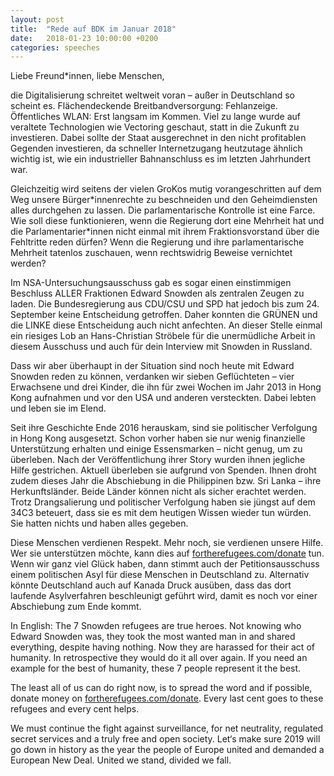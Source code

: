 ```yaml
---
layout: post
title:  "Rede auf BDK im Januar 2018"
date:   2018-01-23 10:00:00 +0200
categories: speeches
---
```


Liebe Freund\*innen, liebe Menschen,

die Digitalisierung schreitet weltweit voran – außer in Deutschland so scheint es. 
Flächendeckende Breitbandversorgung: Fehlanzeige. Öffentliches WLAN: Erst 
langsam im Kommen. Viel zu lange wurde auf veraltete Technologien wie Vectoring 
geschaut, statt in die Zukunft zu investieren. Dabei sollte der Staat ausgerechnet 
in den nicht profitablen Gegenden investieren, da schneller Internetzugang 
heutzutage ähnlich wichtig ist, wie ein industrieller Bahnanschluss es im letzten 
Jahrhundert war. 

Gleichzeitig wird seitens der vielen GroKos mutig vorangeschritten auf dem Weg 
unsere Bürger\*innenrechte zu beschneiden und den Geheimdiensten alles durchgehen 
zu lassen. Die parlamentarische Kontrolle ist eine Farce. Wie soll diese 
funktionieren, wenn die Regierung dort eine Mehrheit hat und die 
Parlamentarier\*innen nicht einmal mit ihrem Fraktionsvorstand über die Fehltritte 
reden dürfen? Wenn die Regierung und ihre parlamentarische Mehrheit tatenlos 
zuschauen, wenn rechtswidrig Beweise vernichtet werden?

Im NSA-Untersuchungsausschuss gab es sogar einen einstimmigen Beschluss ALLER 
Fraktionen Edward Snowden als zentralen Zeugen zu laden. Die Bundesregierung aus 
CDU/CSU und SPD hat jedoch bis zum 24. September keine Entscheidung getroffen. 
Daher konnten die GRÜNEN und die LINKE diese Entscheidung auch nicht anfechten. 
An dieser Stelle einmal ein riesiges Lob an Hans-Christian Ströbele für die 
unermüdliche Arbeit in diesem Ausschuss und auch für dein Interview mit Snowden 
in Russland.

Dass wir aber überhaupt in der Situation sind noch heute mit Edward Snowden reden 
zu können, verdanken wir sieben Geflüchteten – vier Erwachsene und drei Kinder, 
die ihn für zwei Wochen im Jahr 2013 in Hong Kong aufnahmen und vor den USA und 
anderen versteckten. Dabei lebten und leben sie im Elend. 

Seit ihre Geschichte Ende 2016 herauskam, sind sie politischer Verfolgung in 
Hong Kong ausgesetzt. Schon vorher haben sie nur wenig finanzielle Unterstützung 
erhalten und einige Essensmarken – nicht genug, um zu überleben. Nach der 
Veröffentlichung ihrer Story wurden ihnen jegliche Hilfe gestrichen. Aktuell 
überleben sie aufgrund von Spenden. Ihnen droht zudem dieses Jahr die Abschiebung 
in die Philippinen bzw. Sri Lanka – ihre Herkunftsländer. Beide Länder können 
nicht als sicher erachtet werden. Trotz Drangsalierung und politischer Verfolgung 
haben sie jüngst auf dem 34C3  beteuert, dass sie es mit dem heutigen Wissen 
wieder tun würden. Sie hatten nichts und haben alles gegeben.

Diese Menschen verdienen Respekt. Mehr noch, sie verdienen unsere Hilfe. Wer sie 
unterstützen möchte, kann dies auf [fortherefugees.com/donate][0] tun.
Wenn wir ganz viel Glück haben, dann stimmt auch der Petitionsausschuss einem 
politischen Asyl für diese Menschen in Deutschland zu. Alternativ könnte Deutschland 
auch auf Kanada Druck ausüben, dass das dort laufende Asylverfahren beschleunigt 
geführt wird, damit es noch vor einer Abschiebung zum Ende kommt.

In English:
The 7 Snowden refugees are true heroes. Not knowing who Edward Snowden was, 
they took the most wanted man in and shared everything, despite having nothing. 
Now they are harassed for their act of humanity. In retrospective they would do 
it all over again. If you need an example for the best of humanity, these 7 people
represent it the best.

The least all of us can do right now, is to spread the word and if possible, 
donate money on [fortherefugees.com/donate][0]. Every last cent goes to these 
refugees and every cent helps. 

We must continue the fight against surveillance, for net neutrality, regulated 
secret services and a truly free and open society. Let‘s make sure 2019 will go 
down in history as the year the people of Europe united and demanded a 
European New Deal. United we stand, divided we fall.

[0]: https://fortherefugees.com/donate
